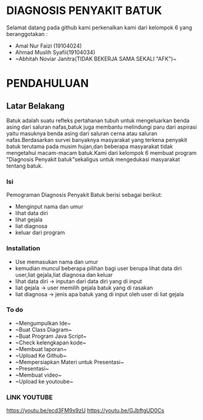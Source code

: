 # DIAGNOSIS PENYAKIT BATUK

Selamat datang pada github kami perkenalkan kami dari kelompok 6 yang beranggotakan :

  - Amal Nur Faizi (19104024)
  - Ahmad Muslih Syafii(19104034)
  - ~Abhitah Noviar Janitra(TIDAK BEKERJA SAMA SEKALI "AFK")~

# PENDAHULUAN
## Latar Belakang 
Batuk adalah suatu refleks pertahanan tubuh untuk mengeluarkan benda asing dari saluran nafas,batuk juga membantu melindungi paru dari aspirasi yaitu masuknya benda asing dari saluran cerna atau saluran nafas.Berdasarkan survei banyaknya masyarakat yang terkena penyakit batuk terutama pada musim hujan,dan beberapa masyarakat tidak mengetahui macam-macam batuk.Kami dari kelompok 6  membuat program "Diagnosis Penyakit batuk"sekaligus untuk mengedukasi masyarakat tentang batuk.

### Isi

Pemograman Diagnosis Penyakit Batuk berisi sebagai berikut: 

* Menginput nama dan umur
* lihat data diri
* lihat gejala
* liat diagnosa
* keluar dari program


### Installation
* Use memasukan nama dan umur
* kemudian muncul beberapa pilihan bagi user berupa lihat data diri user,liat gejala,liat diagnosa dan keluar
* lihat data diri -> inputan dari data diri yang di input
* liat gejala -> user memilih gejala batuk yang di rasakan 
* liat diagnosa -> jenis apa batuk yang di input oleh user di liat gejala

### To do

 - ~Mengumpulkan Ide~
 - ~Buat Class Diagram~
 - ~Buat Program Java Script~
 - ~Check kelengkapan kode~
 - ~Membuat laporan~
 - ~Upload Ke Github~
 - ~Mempersiapkan Materi untuk Presentasi~
 - ~Presentasi~
 - ~Membuat video~
 - ~Upload ke youtoube~
 
 ### LINK YOUTUBE
 https://youtu.be/ecd3FM9x9zU
 https://youtu.be/GJbftgUD0Cs
